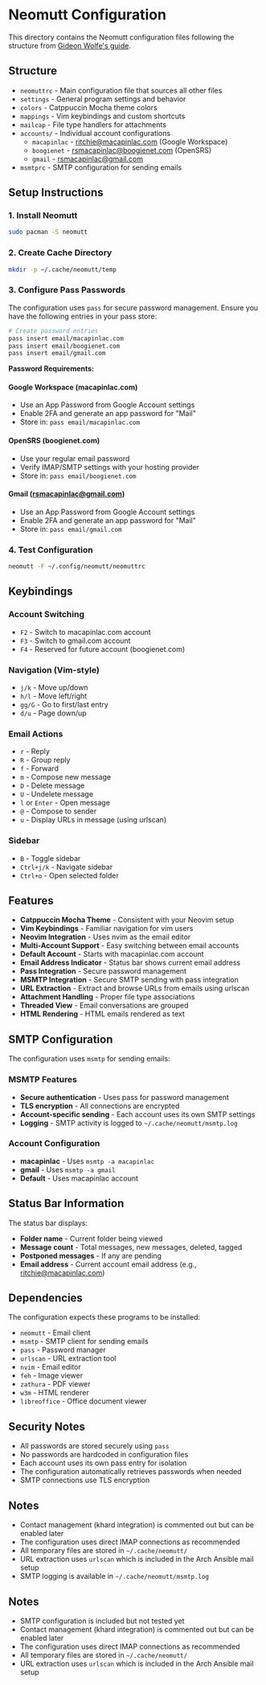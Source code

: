 # Neomutt Configuration

This directory contains the Neomutt configuration files following the structure from [Gideon Wolfe's guide](https://gideonwolfe.com/posts/workflow/neomutt/intro/).

## Structure

- `neomuttrc` - Main configuration file that sources all other files
- `settings` - General program settings and behavior
- `colors` - Catppuccin Mocha theme colors
- `mappings` - Vim keybindings and custom shortcuts
- `mailcap` - File type handlers for attachments
- `accounts/` - Individual account configurations
  - `macapinlac` - ritchie@macapinlac.com (Google Workspace)
  - `boogienet` - rsmacapinlac@boogienet.com (OpenSRS)
  - `gmail` - rsmacapinlac@gmail.com
- `msmtprc` - SMTP configuration for sending emails

## Setup Instructions

### 1. Install Neomutt
```bash
sudo pacman -S neomutt
```

### 2. Create Cache Directory
```bash
mkdir -p ~/.cache/neomutt/temp
```

### 3. Configure Pass Passwords

The configuration uses `pass` for secure password management. Ensure you have the following entries in your pass store:

```bash
# Create password entries
pass insert email/macapinlac.com
pass insert email/boogienet.com
pass insert email/gmail.com
```

**Password Requirements:**

#### Google Workspace (macapinlac.com)
- Use an App Password from Google Account settings
- Enable 2FA and generate an app password for "Mail"
- Store in: `pass email/macapinlac.com`

#### OpenSRS (boogienet.com)
- Use your regular email password
- Verify IMAP/SMTP settings with your hosting provider
- Store in: `pass email/boogienet.com`

#### Gmail (rsmacapinlac@gmail.com)
- Use an App Password from Google Account settings
- Enable 2FA and generate an app password for "Mail"
- Store in: `pass email/gmail.com`

### 4. Test Configuration
```bash
neomutt -F ~/.config/neomutt/neomuttrc
```

## Keybindings

### Account Switching
- `F2` - Switch to macapinlac.com account
- `F3` - Switch to gmail.com account  
- `F4` - Reserved for future account (boogienet.com)

### Navigation (Vim-style)
- `j/k` - Move up/down
- `h/l` - Move left/right
- `gg/G` - Go to first/last entry
- `d/u` - Page down/up

### Email Actions
- `r` - Reply
- `R` - Group reply
- `f` - Forward
- `m` - Compose new message
- `D` - Delete message
- `U` - Undelete message
- `l` or `Enter` - Open message
- `@` - Compose to sender
- `u` - Display URLs in message (using urlscan)

### Sidebar
- `B` - Toggle sidebar
- `Ctrl+j/k` - Navigate sidebar
- `Ctrl+o` - Open selected folder

## Features

- **Catppuccin Mocha Theme** - Consistent with your Neovim setup
- **Vim Keybindings** - Familiar navigation for vim users
- **Neovim Integration** - Uses nvim as the email editor
- **Multi-Account Support** - Easy switching between email accounts
- **Default Account** - Starts with macapinlac.com account
- **Email Address Indicator** - Status bar shows current email address
- **Pass Integration** - Secure password management
- **MSMTP Integration** - Secure SMTP sending with pass integration
- **URL Extraction** - Extract and browse URLs from emails using urlscan
- **Attachment Handling** - Proper file type associations
- **Threaded View** - Email conversations are grouped
- **HTML Rendering** - HTML emails rendered as text

## SMTP Configuration

The configuration uses `msmtp` for sending emails:

### MSMTP Features
- **Secure authentication** - Uses pass for password management
- **TLS encryption** - All connections are encrypted
- **Account-specific sending** - Each account uses its own SMTP settings
- **Logging** - SMTP activity is logged to `~/.cache/neomutt/msmtp.log`

### Account Configuration
- **macapinlac** - Uses `msmtp -a macapinlac`
- **gmail** - Uses `msmtp -a gmail`
- **Default** - Uses macapinlac account

## Status Bar Information

The status bar displays:
- **Folder name** - Current folder being viewed
- **Message count** - Total messages, new messages, deleted, tagged
- **Postponed messages** - If any are pending
- **Email address** - Current account email address (e.g., ritchie@macapinlac.com)

## Dependencies

The configuration expects these programs to be installed:
- `neomutt` - Email client
- `msmtp` - SMTP client for sending emails
- `pass` - Password manager
- `urlscan` - URL extraction tool
- `nvim` - Email editor
- `feh` - Image viewer
- `zathura` - PDF viewer
- `w3m` - HTML renderer
- `libreoffice` - Office document viewer

## Security Notes

- All passwords are stored securely using `pass`
- No passwords are hardcoded in configuration files
- Each account uses its own pass entry for isolation
- The configuration automatically retrieves passwords when needed
- SMTP connections use TLS encryption

## Notes

- Contact management (khard integration) is commented out but can be enabled later
- The configuration uses direct IMAP connections as recommended
- All temporary files are stored in `~/.cache/neomutt/`
- URL extraction uses `urlscan` which is included in the Arch Ansible mail setup
- SMTP logging is available in `~/.cache/neomutt/msmtp.log`

## Notes

- SMTP configuration is included but not tested yet
- Contact management (khard integration) is commented out but can be enabled later
- The configuration uses direct IMAP connections as recommended
- All temporary files are stored in `~/.cache/neomutt/`
- URL extraction uses `urlscan` which is included in the Arch Ansible mail setup 
